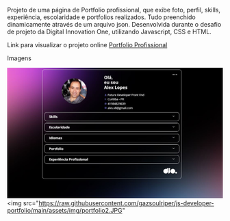 Projeto de uma página de Portfolio profissional, que exibe foto, perfil, skills, experiência, escolaridade e portfolios realizados. Tudo preenchido dinamicamente através de um arquivo json. Desenvolvida durante o desafio de projeto da Digital Innovation One, utilizando Javascript, CSS e HTML.

Link para visualizar o projeto online <a href="https://gazsoulriper.github.io/js-developer-portfolio" target="_blank">Portfolio Profissional</a>

Imagens

<img src="https://raw.githubusercontent.com/gazsoulriper/js-developer-portfolio/main/assets/img/portfolio1.JPG"><img src="https://raw.githubusercontent.com/gazsoulriper/js-developer-portfolio/main/assets/img/portfolio2.JPG"
